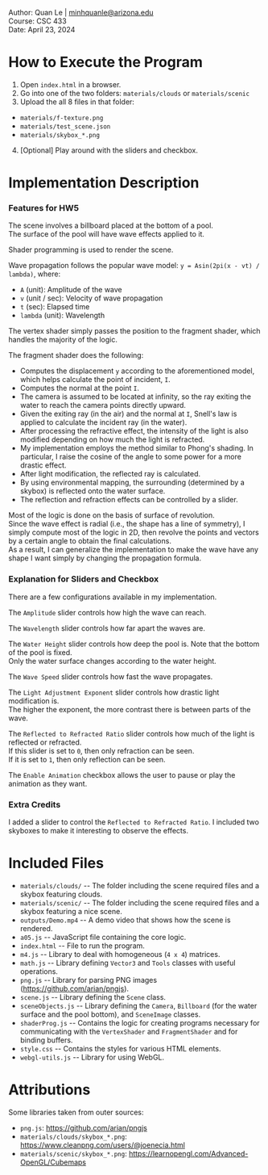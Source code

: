 Author: Quan Le | minhquanle@arizona.edu  
Course: CSC 433  
Date: April 23, 2024

# How to Execute the Program

1. Open `index.html` in a browser.  
2. Go into one of the two folders: `materials/clouds` or `materials/scenic`  
3. Upload the all 8 files in that folder:  
  * `materials/f-texture.png`  
  * `materials/test_scene.json`  
  * `materials/skybox_*.png`  
4. [Optional] Play around with the sliders and checkbox.

# Implementation Description

### Features for HW5

The scene involves a billboard placed at the bottom of a pool.  
The surface of the pool will have wave effects applied to it.  

Shader programming is used to render the scene.

Wave propagation follows the popular wave model: `y = Asin(2pi(x - vt) / lambda)`, where:  
  * `A` (unit): Amplitude of the wave  
  * `v` (unit / sec): Velocity of wave propagation  
  * `t` (sec): Elapsed time  
  * `lambda` (unit): Wavelength

The vertex shader simply passes the position to the fragment shader, which handles the majority of the logic.

The fragment shader does the following:  
  * Computes the displacement `y` according to the aforementioned model, which helps calculate the point of incident, `I`.  
  * Computes the normal at the point `I`.  
  * The camera is assumed to be located at infinity, so the ray exiting the water to reach the camera points directly upward.  
  * Given the exiting ray (in the air) and the normal at `I`, Snell's law is applied to calculate the incident ray (in the water).  
  * After processing the refractive effect, the intensity of the light is also modified depending on how much the light is refracted.  
  * My implementation employs the method similar to Phong's shading. In particular, I raise the cosine of the angle to some power for a more drastic effect.  
  * After light modification, the reflected ray is calculated.  
  * By using environmental mapping, the surrounding (determined by a skybox) is reflected onto the water surface.  
  * The reflection and refraction effects can be controlled by a slider.

Most of the logic is done on the basis of surface of revolution.  
Since the wave effect is radial (i.e., the shape has a line of symmetry), I simply compute most of the logic in 2D, then revolve the points and vectors by a certain angle to obtain the final calculations.  
As a result, I can generalize the implementation to make the wave have any shape I want simply by changing the propagation formula.

### Explanation for Sliders and Checkbox

There are a few configurations available in my implementation.

The `Amplitude` slider controls how high the wave can reach.

The `Wavelength` slider controls how far apart the waves are.

The `Water Height` slider controls how deep the pool is. Note that the bottom of the pool is fixed.  
Only the water surface changes according to the water height.

The `Wave Speed` slider controls how fast the wave propagates.

The `Light Adjustment Exponent` slider controls how drastic light modification is.  
The higher the exponent, the more contrast there is between parts of the wave.

The `Reflected to Refracted Ratio` slider controls how much of the light is reflected or refracted.  
If this slider is set to `0`, then only refraction can be seen.  
If it is set to `1`, then only reflection can be seen.

The `Enable Animation` checkbox allows the user to pause or play the animation as they want.

### Extra Credits

I added a slider to control the `Reflected to Refracted Ratio`. I included two skyboxes to make it interesting to observe the effects.

# Included Files

* `materials/clouds/` -- The folder including the scene required files and a skybox featuring clouds.
* `materials/scenic/` -- The folder including the scene required files and a skybox featuring a nice scene.
* `outputs/Demo.mp4` -- A demo video that shows how the scene is rendered.
* `a05.js` -- JavaScript file containing the core logic.
* `index.html` -- File to run the program.
* `m4.js` -- Library to deal with homogeneous (`4 x 4`) matrices.
* `math.js` -- Library defining `Vector3` and `Tools` classes with useful operations.
* `png.js` -- Library for parsing PNG images (https://github.com/arian/pngjs).
* `scene.js` -- Library defining the `Scene` class.
* `sceneObjects.js` -- Library defining the `Camera`, `Billboard` (for the water surface and the pool bottom), and `SceneImage` classes.
* `shaderProg.js` -- Contains the logic for creating programs necessary for communicating with the `VertexShader` and `FragmentShader` and for binding buffers.
* `style.css` -- Contains the styles for various HTML elements.
* `webgl-utils.js` -- Library for using WebGL.

# Attributions

Some libraries taken from outer sources:
* `png.js`: https://github.com/arian/pngjs
* `materials/clouds/skybox_*.png`: https://www.cleanpng.com/users/@joenecia.html
* `materials/scenic/skybox_*.png`: https://learnopengl.com/Advanced-OpenGL/Cubemaps